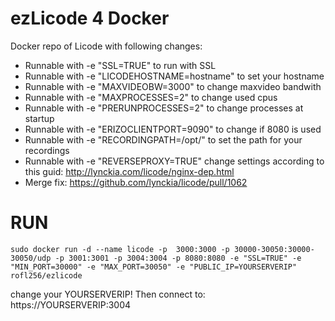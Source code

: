 # ezLicode 4 Docker

Docker repo of Licode with following changes:
 * Runnable with -e "SSL=TRUE" to run with SSL
 * Runnable with -e "LICODEHOSTNAME=hostname" to set your hostname
 * Runnable with -e "MAXVIDEOBW=3000" to change maxvideo bandwith
 * Runnable with -e "MAXPROCESSES=2" to change used cpus
 * Runnable with -e "PRERUNPROCESSES=2" to change processes at startup
 * Runnable with -e "ERIZOCLIENTPORT=9090" to change if 8080 is used
 * Runnable with -e "RECORDINGPATH=/opt/" to set the path for your recordings
 * Runnable with -e "REVERSEPROXY=TRUE" change settings according to this guid: http://lynckia.com/licode/nginx-dep.html
 * Merge fix: https://github.com/lynckia/licode/pull/1062
 
 # RUN
 
 `sudo docker run -d --name licode -p  3000:3000 -p 30000-30050:30000-30050/udp -p 3001:3001 -p 3004:3004 -p 8080:8080 -e "SSL=TRUE" -e "MIN_PORT=30000" -e "MAX_PORT=30050" -e "PUBLIC_IP=YOURSERVERIP" rofl256/ezlicode`
 
 change your YOURSERVERIP!
 Then connect to: https://YOURSERVERIP:3004
